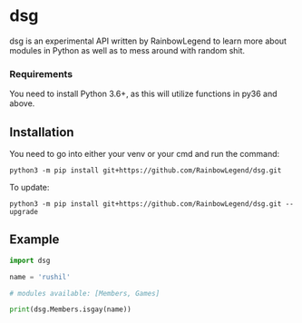 # dsg

dsg is an experimental API written by RainbowLegend to learn more about modules in Python as well as to mess around with random shit.

### Requirements

You need to install Python 3.6+, as this will utilize functions in py36 and above.

## Installation

You need to go into either your venv or your cmd and run the command:
```
python3 -m pip install git+https://github.com/RainbowLegend/dsg.git
```

To update:
```
python3 -m pip install git+https://github.com/RainbowLegend/dsg.git --upgrade
```

## Example

```py
import dsg

name = 'rushil'

# modules available: [Members, Games]

print(dsg.Members.isgay(name))
```
